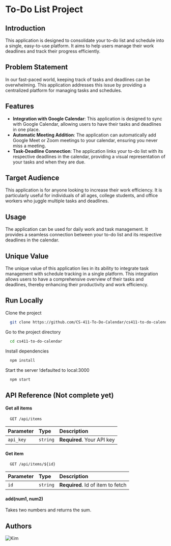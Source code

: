 # To-Do List Project

## Introduction

This application is designed to consolidate your to-do list and schedule into a single, easy-to-use platform. It aims to help users manage their work deadlines and track their progress efficiently.

## Problem Statement

In our fast-paced world, keeping track of tasks and deadlines can be overwhelming. This application addresses this issue by providing a centralized platform for managing tasks and schedules.

## Features

- **Integration with Google Calendar**: This application is designed to sync with Google Calendar, allowing users to have their tasks and deadlines in one place.
- **Automatic Meeting Addition**: The application can automatically add Google Meet or Zoom meetings to your calendar, ensuring you never miss a meeting.
- **Task-Deadline Connection**: The application links your to-do list with its respective deadlines in the calendar, providing a visual representation of your tasks and when they are due.

## Target Audience

This application is for anyone looking to increase their work efficiency. It is particularly useful for individuals of all ages, college students, and office workers who juggle multiple tasks and deadlines.

## Usage

The application can be used for daily work and task management. It provides a seamless connection between your to-do list and its respective deadlines in the calendar.

## Unique Value

The unique value of this application lies in its ability to integrate task management with schedule tracking in a single platform. This integration allows users to have a comprehensive overview of their tasks and deadlines, thereby enhancing their productivity and work efficiency.


## Run Locally

Clone the project

```bash
  git clone https://github.com/CS-411-To-Do-Calendar/cs411-to-do-calendar.git
```

Go to the project directory

```bash
  cd cs411-to-do-calendar
```

Install dependencies

```bash
  npm install
```

Start the server !defaulted to local:3000

```bash
  npm start
```


## API Reference (Not complete yet)

#### Get all items

```http
  GET /api/items
```

| Parameter | Type     | Description                |
| :-------- | :------- | :------------------------- |
| `api_key` | `string` | **Required**. Your API key |

#### Get item

```http
  GET /api/items/${id}
```

| Parameter | Type     | Description                       |
| :-------- | :------- | :-------------------------------- |
| `id`      | `string` | **Required**. Id of item to fetch |

#### add(num1, num2)

Takes two numbers and returns the sum.


## Authors

![Kim](https://github.com/SPC-Toad)

